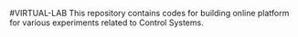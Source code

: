 #VIRTUAL-LAB
This repository contains codes for building online platform for various experiments related to Control Systems.

